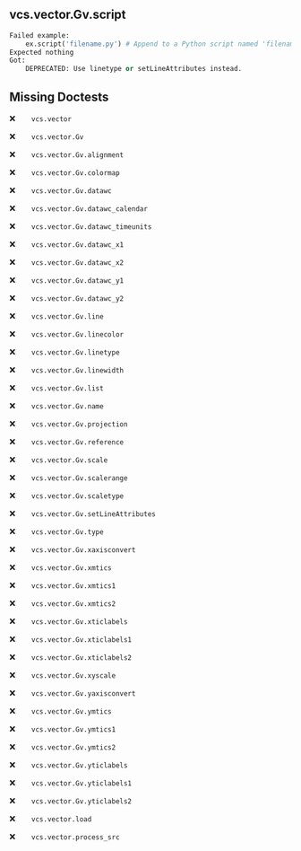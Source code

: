 vcs.vector.Gv.script
--------------------
```python
Failed example:
    ex.script('filename.py') # Append to a Python script named 'filename.py'
Expected nothing
Got:
    DEPRECATED: Use linetype or setLineAttributes instead.
```

Missing Doctests
----------------
:x:```    vcs.vector```

:x:```    vcs.vector.Gv```

:x:```    vcs.vector.Gv.alignment```

:x:```    vcs.vector.Gv.colormap```

:x:```    vcs.vector.Gv.datawc```

:x:```    vcs.vector.Gv.datawc_calendar```

:x:```    vcs.vector.Gv.datawc_timeunits```

:x:```    vcs.vector.Gv.datawc_x1```

:x:```    vcs.vector.Gv.datawc_x2```

:x:```    vcs.vector.Gv.datawc_y1```

:x:```    vcs.vector.Gv.datawc_y2```

:x:```    vcs.vector.Gv.line```

:x:```    vcs.vector.Gv.linecolor```

:x:```    vcs.vector.Gv.linetype```

:x:```    vcs.vector.Gv.linewidth```

:x:```    vcs.vector.Gv.list```

:x:```    vcs.vector.Gv.name```

:x:```    vcs.vector.Gv.projection```

:x:```    vcs.vector.Gv.reference```

:x:```    vcs.vector.Gv.scale```

:x:```    vcs.vector.Gv.scalerange```

:x:```    vcs.vector.Gv.scaletype```

:x:```    vcs.vector.Gv.setLineAttributes```

:x:```    vcs.vector.Gv.type```

:x:```    vcs.vector.Gv.xaxisconvert```

:x:```    vcs.vector.Gv.xmtics```

:x:```    vcs.vector.Gv.xmtics1```

:x:```    vcs.vector.Gv.xmtics2```

:x:```    vcs.vector.Gv.xticlabels```

:x:```    vcs.vector.Gv.xticlabels1```

:x:```    vcs.vector.Gv.xticlabels2```

:x:```    vcs.vector.Gv.xyscale```

:x:```    vcs.vector.Gv.yaxisconvert```

:x:```    vcs.vector.Gv.ymtics```

:x:```    vcs.vector.Gv.ymtics1```

:x:```    vcs.vector.Gv.ymtics2```

:x:```    vcs.vector.Gv.yticlabels```

:x:```    vcs.vector.Gv.yticlabels1```

:x:```    vcs.vector.Gv.yticlabels2```

:x:```    vcs.vector.load```

:x:```    vcs.vector.process_src```

